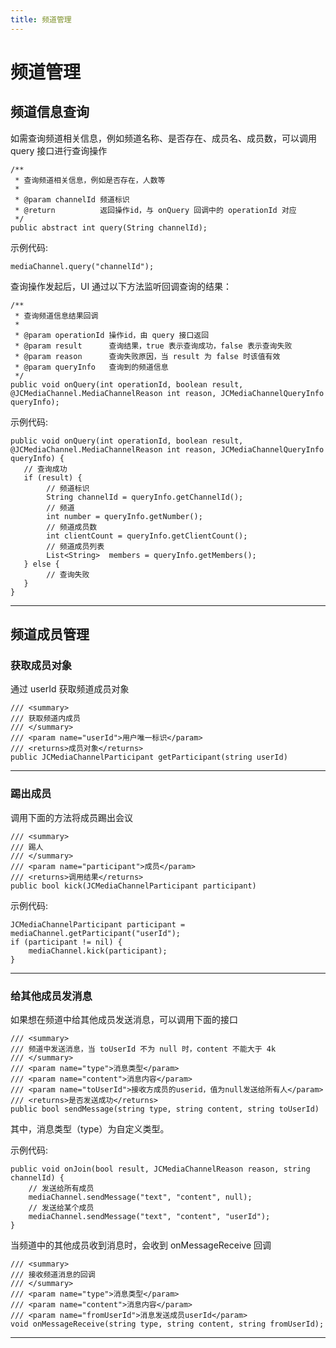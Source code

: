 ```yaml
---
title: 频道管理
---
```

# 频道管理



## 频道信息查询

如需查询频道相关信息，例如频道名称、是否存在、成员名、成员数，可以调用 query 接口进行查询操作





    /**
     * 查询频道相关信息，例如是否存在，人数等
     *
     * @param channelId 频道标识
     * @return          返回操作id，与 onQuery 回调中的 operationId 对应
     */
    public abstract int query(String channelId);





示例代码:





    mediaChannel.query("channelId");





查询操作发起后，UI 通过以下方法监听回调查询的结果：





    /**
     * 查询频道信息结果回调
     *
     * @param operationId 操作id，由 query 接口返回
     * @param result      查询结果，true 表示查询成功，false 表示查询失败
     * @param reason      查询失败原因，当 result 为 false 时该值有效
     * @param queryInfo   查询到的频道信息
     */
    public void onQuery(int operationId, boolean result, @JCMediaChannel.MediaChannelReason int reason, JCMediaChannelQueryInfo queryInfo);





示例代码:





    public void onQuery(int operationId, boolean result, @JCMediaChannel.MediaChannelReason int reason, JCMediaChannelQueryInfo queryInfo) {
       // 查询成功
       if (result) {
            // 频道标识
            String channelId = queryInfo.getChannelId();
            // 频道
            int number = queryInfo.getNumber();
            // 频道成员数
            int clientCount = queryInfo.getClientCount();
            // 频道成员列表
            List<String>  members = queryInfo.getMembers();
       } else {
            // 查询失败
       }
    }





-----





## 频道成员管理





### 获取成员对象

通过 userId 获取频道成员对象





    /// <summary>
    /// 获取频道内成员
    /// </summary>
    /// <param name="userId">用户唯一标识</param>
    /// <returns>成员对象</returns>
    public JCMediaChannelParticipant getParticipant(string userId)





-----







### 踢出成员

调用下面的方法将成员踢出会议





    /// <summary>
    /// 踢人
    /// </summary>
    /// <param name="participant">成员</param>
    /// <returns>调用结果</returns>
    public bool kick(JCMediaChannelParticipant participant)





示例代码:





    JCMediaChannelParticipant participant = mediaChannel.getParticipant("userId");
    if (participant != nil) {
        mediaChannel.kick(participant);
    }







-----



### 给其他成员发消息

如果想在频道中给其他成员发送消息，可以调用下面的接口





    /// <summary>
    /// 频道中发送消息，当 toUserId 不为 null 时，content 不能大于 4k
    /// </summary>
    /// <param name="type">消息类型</param>
    /// <param name="content">消息内容</param>
    /// <param name="toUserId">接收方成员的userid，值为null发送给所有人</param>
    /// <returns>是否发送成功</returns>
    public bool sendMessage(string type, string content, string toUserId)





其中，消息类型（type）为自定义类型。

示例代码:





    public void onJoin(bool result, JCMediaChannelReason reason, string channelId) {
        // 发送给所有成员
        mediaChannel.sendMessage("text", "content", null);
        // 发送给某个成员
        mediaChannel.sendMessage("text", "content", "userId");
    }





当频道中的其他成员收到消息时，会收到 onMessageReceive 回调





    /// <summary>
    /// 接收频道消息的回调
    /// </summary>
    /// <param name="type">消息类型</param>
    /// <param name="content">消息内容</param>
    /// <param name="fromUserId">消息发送成员userId</param>
    void onMessageReceive(string type, string content, string fromUserId);





-----
















